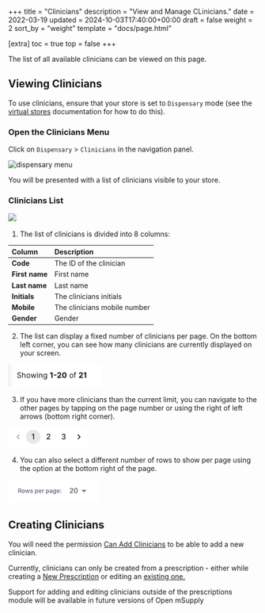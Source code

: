 +++
title = "Clinicians"
description = "View and Manage CLinicians."
date = 2022-03-19
updated = 2024-10-03T17:40:00+00:00
draft = false
weight = 2
sort_by = "weight"
template = "docs/page.html"

[extra]
toc = true
top = false
+++

The list of all available clinicians can be viewed on this page.

## Viewing Clinicians

To use clinicians, ensure that your store is set to `Dispensary` mode (see the [virtual stores](https://docs.msupply.org.nz/other_stuff:virtual_stores#store_type) documentation for how to do this).

### Open the Clinicians Menu

Click on `Dispensary` > `Clinicians` in the navigation panel.

![dispensary menu](/docs/dispensary/images/clinicians_dispensary_menu.png)

You will be presented with a list of clinicians visible to your store.

### Clinicians List

![](/docs/dispensary/images/clinicians-list-view.png)

1. The list of clinicians is divided into 8 columns:

| Column         | Description                  |
| :------------- | :--------------------------- |
| **Code**       | The ID of the clinician      |
| **First name** | First name                   |
| **Last name**  | Last name                    |
| **Initials**   | The clinicians initials      |
| **Mobile**     | The clinicians mobile number |
| **Gender**     | Gender                       |

2. The list can display a fixed number of clinicians per page. On the bottom left corner, you can see how many clinicians are currently displayed on your screen.

![Page](../../images/list_showing.png)

3. If you have more clinicians than the current limit, you can navigate to the other pages by tapping on the page number or using the right of left arrows (bottom right corner).

![Page](../../images/list_pagenumbers.png)

4. You can also select a different number of rows to show per page using the option at the bottom right of the page.

![Rows per page](../../images/rows-per-page-select.png)

## Creating Clinicians

You will need the permission [Can Add Clinicians](/docs/settings/permissions/) to be able to add a new clinician.

Currently, clinicians can only be created from a prescription - either while creating a <a href="/docs/dispensary/prescriptions/#creating-a-prescription">New Prescription</a> or editing an <a href="/docs/dispensary/prescriptions/#changing-the-clinician">existing one.</a>

<div class="note">

Support for adding and editing clinicians outside of the prescriptions module will be available in future versions of Open mSupply

</div>
